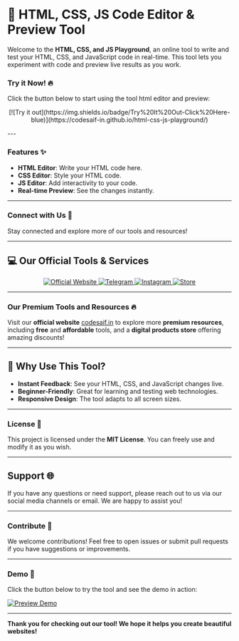 # 🚀 **HTML, CSS, JS Code Editor & Preview Tool**

Welcome to the **HTML, CSS, and JS Playground**, an online tool to write and test your HTML, CSS, and JavaScript code in real-time. This tool lets you experiment with code and preview live results as you work.

### **Try it Now!** 🔥

Click the button below to start using the tool html editor and preview:
<p align="center">
[![Try it out](https://img.shields.io/badge/Try%20It%20Out-Click%20Here-blue)](https://codesaif-in.github.io/html-css-js-playground/)
</p>
---

### **Features** ✨

- **HTML Editor**: Write your HTML code here.
- **CSS Editor**: Style your HTML code.
- **JS Editor**: Add interactivity to your code.
- **Real-time Preview**: See the changes instantly.

---


### **Connect with Us** 💬

Stay connected and explore more of our tools and resources!

---

## 💻 **Our Official Tools & Services**

<p align="center">
  <a href="https://codesaif.in" target="_blank">
    <img src="https://img.shields.io/badge/Official%20Website-codesaif.in-blue?style=for-the-badge" alt="Official Website">
  </a>
  <a href="https://t.me/codesaif_group" target="_blank">
    <img src="https://img.shields.io/badge/Telegram-Join%20Us-blue?style=for-the-badge" alt="Telegram">
  </a>
  <a href="https://instagram.com/codesaif.in" target="_blank">
    <img src="https://img.shields.io/badge/Instagram-Follow%20Us-blue?style=for-the-badge" alt="Instagram">
  </a>
  <a href="https://store.codesaif.in" target="_blank">
    <img src="https://img.shields.io/badge/Store-Browse%20Products-blue?style=for-the-badge" alt="Store">
  </a>
</p>

---

### **Our Premium Tools and Resources** 🔥

Visit our **official website** [codesaif.in](https://codesaif.in) to explore more **premium resources**, including **free** and **affordable** tools, and a **digital products store** offering amazing discounts!

---

## 🌟 **Why Use This Tool?**
- **Instant Feedback**: See your HTML, CSS, and JavaScript changes live.
- **Beginner-Friendly**: Great for learning and testing web technologies.
- **Responsive Design**: The tool adapts to all screen sizes.

---

### **License** 📝
This project is licensed under the **MIT License**. You can freely use and modify it as you wish.

---

## **Support** 🌐

If you have any questions or need support, please reach out to us via our social media channels or email. We are happy to assist you!

---

### **Contribute** 🤝

We welcome contributions! Feel free to open issues or submit pull requests if you have suggestions or improvements.

---

### **Demo** 🎥

Click the button below to try the tool and see the demo in action:

[![Preview Demo](https://img.shields.io/badge/See%20Demo%20In%20Action-blue)](https://codesaif-in.github.io/html-css-js-playground/)

---

**Thank you for checking out our tool! We hope it helps you create beautiful websites!**
